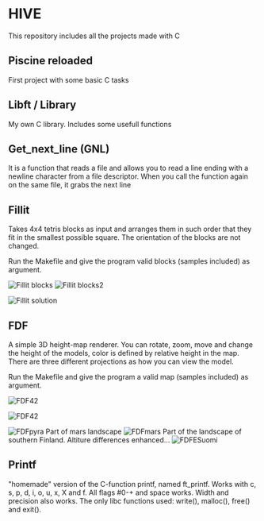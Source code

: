 # HIVE
This repository includes all the projects made with C

## Piscine reloaded
First project with some basic C tasks

## Libft / Library
My own C library. Includes some usefull functions

## Get_next_line (GNL)
It is a function that reads a file and allows you to read a line ending with a newline character from a file descriptor. When you call the function again on the same file, it grabs the next line

## Fillit

Takes 4x4 tetris blocks as input and arranges them in such order that they fit in the smallest possible square.
The orientation of the blocks are not changed.

Run the Makefile and give the program valid blocks (samples included) as argument.

![Fillit blocks](https://lh3.googleusercontent.com/s3kaqftE3CuwR82NQRfQScm7a0JDVmBxiTCu5V-gNoKSuVnvnzvhE9EQk_OxfKarGtKQaDFZqyzGi3rZ56RMAVlCt5k7EAVFmc8k5CV-UhmrwDs0EPABx5OTPEFPYT-XpVgtPr6dkCYT5ucNBc_XsQ_SqW02hCBcR8IsU7F282TF_5f3KZbGcdC89dZon1fOkkdPgb1zp7If5w-aLQxmaISu86BQQtU9lRcevdRquhD91abzeSGvkka-Ap-sdxsVpO1K7TqAQXwG-i638LtXUbA3G7CwfjvTZHD_nl0nE4oLhrmW9ZQm-IdIJLM0g_OUxnTyfmBjV2EjFFleoA13dtkHfGC3yOrNicJsXXwJQm04qCggyVlwTuZ4JiglDNJohifPc__3Uaa7T7Dfcy1lhl9QTSvpnUNZFmndmUGY0WjOCxb6uyu02IIin4Uu2X0OL5l_k-4jrQiLR9j68J4W8TH_H_i076L_RT_QU-zUXIqoVQZ_hUcqw1vfzF4DGYWC72v4OSBkeZrTltPbEdClHTxaL7VPAhuqbaNjqABv3-qF6ebivNVmpPteX4JVAEFGEhUFfxget47mfje2DkYmzGIoEKD8dEg5_SaTdd7v_1JlKnc4YZ2k1hefzY0BswJt7Z8zvXTJ_A1LZLvXfe6Ar_DrVIOt1IzIX5ghABVvliq9I-x4wth_aGg6xJFpTQ=w257-h948-no?authuser=0)
![Fillit blocks2](https://lh3.googleusercontent.com/-OMgllCqWEJkU_GGzwAjrHkslLXiNG6ULZDnRm16HkkxG8CGAj_YZrT-NWy1i18VcKhXFXISktM2Be6t5Z6sB9glrwEAgeCjgVQ1NkkvABqdrHTwedShy72wRdcUUwpwi7Ky61wdVpvUwAiEiDgPezSzqHLKZK7CfUBXwC_txNPIIyQBrijg34t-jyc9BBrrrEnm_lPc_HpgfQvC1IGOk3WOU_E05CDDOnPU0z1pLb79UcwIQSgrba975z08NBMTf7ZwZ_LEjzfEebbKIGJPWv04wdz_zsEsY0WQNYIZrT1SmtBQ_kqQTjQ6qN43N38v3hIxyF5OhD7bj6QAMzzADBPLW2vhZySlVrGgBPkIuRdtdtuFohvYcEECtkpD0FxwJhAFjbswaHDZyISmv1msFx53q8gIZPOZ2_aWd39tl2R6NYdGeRqpY17gByLNlQAiLqru6b1GYtqGZJDgHUrDG6BDb7-Y6rkBvb3ppzn26zNTiPETpFpafzl1X_GMykjQ4gq8mulB6mrzxobHiTWoE3zo8cmzDGABSDyFDFJeTiCMq9CfCj7uhjWKcpkHmFf12vThyghMsghubveOqyMMYZLoLlLIHpZ05NUmvmp863u6NxKY3IkicFEFAT7m55atzkQePM5j3QRFkGCctB4jXiRr_XQ_YidVpoLTMGuJuNhrKXi0v2V97eHCKD3ARw=w173-h948-no?authuser=0)

![Fillit solution](https://lh3.googleusercontent.com/C1NLpRgm5QGAOgQegQ3nvopYSZCjjXXeWho2Y0hjF7BxU5bV-zL-PqRSEASVA4-da8fgjSzFqW4E7Qdv-RWXH2P_vz5M0BOGimAsS3JybU8qx5cFDopOA0pZf0HVwtQJtHxf2NcehD9MqGFcFBx82AWGHy-9eTFSrifFdN43Vzi50SUrSxjHMRVuXvLzNyaFbyv8yi1rNdDOq_nRJUmLyGfqGeWQ7XWuyuopuLC2-UYmmYrMG4afod12iNTsHUS00HkJWBkcH5V-S5QFZh_Wm-zHfdDICYbxY7Qh0wk7UQ07q_f1t5rPI8_9EVQohEBq6QS4v4tOcsTOUcuurk00BopbDhamEJ4wLsDMrXfoZOJ2uptIrAQUnjfadKYUsyt3jUGIAjPf-YbbM0elH4wYhl6VGN0cA5lcn0YkDljDxMZewN0pDGBXWp_9epTIzezwD-Yz9ElRnUUEHWNkkiVuQveEP2WZj4rbHrX7IUQKhNZw4hVqEzgsO57KP06zQ5Nc3nn23Yi1YQWmWWiu90JHTMbu9lEK3_2f9r965w0_Gn9mszGpYrDsnj-_xGaI4Z16LyCw2WtI1Tw_idnmLYRQxzJKd_F5C3DOWOpEiJ6R41lnv2opriQiqgyzcCN9tSBS8s7gwY7-bPAc2PLhjyYsgIA0dVl-MVeEDhQ_uZYNTo9PiHzCDsYhQE89gujCJQ=w527-h322-no?authuser=0)

## FDF

A simple 3D height-map renderer. You can rotate, zoom, move and change the height of the models, color is defined by relative height in the map. There are three different projections as how you can view the model.

Run the Makefile and give the program a valid map (samples included) as argument.

![FDF42](https://lh3.googleusercontent.com/nNO8zE06Q9YuHN_IwBIzrO8xrfTL9D7Wqv5ZhZTvBZCi9pdC1vMr_Ls7D0KeGjmJsAgwzhb0Wt-cNE-KX_JXXoS9KDKO_yR__aaJLYo5hZY2geKzJPgM9Yzi9Dt52LbdXE-WTVOtrkjvWUnE8UzpUvh2zgn3QG_6ZJuYBJ39PF1DIv6uYvgLouzJQGJyhGN2yWYlLxUdlCkPD1rXetTTSr4t_08mVphPTO-f0dtVmdsSWlOT7kQXXPjczzEEUWqJ1f_ExR16RRVgvszYIpwMZZy4WoxxvvFg4ptEVIu5pFBLoXz47ikH9By5RK9z-xx91EhkUfMYXvOODeBzDZl5kuRIhRXxfmnVaBLsbF90950Lu61paBZJPS795hCO4SNEcRBoQttUjJjdMTayW2H5p4Y2jopc-63sU5GWebqZjyELpK7C4vEnKyiF1Fl5kaz_rRG9YhTVyyop6X5Kwap64LLXjZTYTnBttWJvoCz2eDABnSwwHcHr0FbAuiw_As2wXXO-fzpU_RB3DNq_uF_lk5FiidG7XMaHhW2k-Mn7vUwK-nHwL-xFed-pRli_ImfZCRu68ZYtWGDFumJ3XqkhJWZdOHqRWEX5ny-r6S8RwCO9x7zalYvKHYhhlo2kzyPX3zKK6HH-ufyJUcNg7lLYMas56VnRwQoaWBmmjT6lbfYAgNgO1RfsgkzxknYPpA=w1186-h708-no?authuser=0)

![FDF42](https://lh3.googleusercontent.com/_q0xWXtzkz5QLCNldLj2XZkxglCHh6_Sz98DbcNBDSN8fV_lbDZ3ZPI5gz5tuvUykKEYN7fR15Ea78MSOr3pzGuePyx-WgWpSrqQZffxApmwB9eEsMEonj7mg5kCUO9MIPNds73o_DdK0YVJgCjtVxok9XnBKcnFtoQJzkWli5J5k_66dcXjrrvWfAm3estIuiz--Esh3TreRVM2h3Pqbn6Syf66C5trvT_wrQD5XFI2RtSm14t9sKP2w1PXG_sBix-kI3L7snQSc6m5n_Kl8GUjCIUoF64Br0jgNYRD8wKIzpidCKOsJQolaOorJwejO7byzdMsmDUxEOdP-h8Cy48MO4klL1BFOT8W9Gyt4iMVpzzWzPxEjQKK83VQxzHJDtkc1oOJsdgOznlUPKnWYVjZlinZ9sO9AfGBH1govdSPh6Ze_Xldh4Ox6Pl6lZgT8jL-Xx3aEdJrzXbb-wIRbehPibZ9-wRtoILe3Bu360Mydo3vZ3X9ZS35QzL_Ev-t1IDTZgD5OibT_Bn9RVGFhqxDyHXs2CK5yvLTNVVU2ezxAGKdXJvF9bRnUlD9VezWRMCU4jXarYnfJ4ddAUSRw6MwL5GWT0lSND4xL-j5oC6HqnbqCCipj5Qtkl_BIGL0FzVgRmugM0BIW1eqlqgr-eMTiHw1pHl0bVyWHvLnXlGLWV8TCbsJ6udXrRduvA=w1186-h857-no?authuser=0)

![FDFpyra](https://lh3.googleusercontent.com/R4Etaibf_inFsgdu2bFiyboTAoPseiXRHNDM3bIt9kgWxOdubXJQ0DdUEn3aoYJNTjoJnl5khbgzpR8OZgm5ca_AEgK-3gt-VkXS-TLH9uDBiShAciF6LXdcVHWH1pz4kr-hCeLrO36ktVq1iiLLxFJun1Yk96H-p27htT6EGwpXGyme-mkhxMCWQH1kRuM9PvcsBAbCi_5UA6_dgp7Og_uQyC1ZFBrXKglbxMNSdI678wO4j586JK7KciAVf8_YcG1OaZMeZ6BPksMID6zOebD2NO7iwuinNehgRGnVMePqhO7id-b75Pz9ZBauwPHAvklH5sHHiko1okLy-VDkBAdEQC1jyjcg7D-98gsKIUbEH7JOUo15nBYs8p1fmghv6qN4okauJQdmLNCT_sTERyH2dhEfOvewEt4_S1AOVZxEzdOZdIGhrSz97SFHR4CvB2R8vwRs6ManNpk3r6eEL_NcUkZ7K5SFr-WmuVVPA79cGbY3BErg49hIeDm8lYSWuRIlnSdaQ2nQH8GEKz_aROj0fYj5USHVVvEuygfmNB23e0zcpVYqg3ndXdfdGrO341jryOt91jGVdAkuUwShMj28P4UEWF-YwdUd4cAJNoJxea1LYvTFj6hK_NaGWyX-HsQ2BBev8Q0npQdqB70-2YtUw4eEfHRNe6vqvWGxrSAvLDkXAdzYnAZGqDrmJA=w593-h337-no?authuser=0)
Part of mars landscape
![FDFmars](https://lh3.googleusercontent.com/L3CtqnnERgffFdAxay5AThbB-ZRwLM1vgwvFGv2yFer2tVPy2bldUqwMoyyOP8yx_mDTjRc2Fjdr3PxTeQ-5W6aSbwwAvTN-smgpkvWMbSHSzhkbjqAULo4aCvN5OM1JtQ86N3fj1GjUMOXqtWReMC1GVWtOM3dS0AaTWJ-3dCiA3AUl1P1DW_GH0G35ewdUS4fqnk0pbP9fBMYAJVuywjeVofRhkUG3946dm3NLIZ1U-xPoASrW1N0Lp71HLcj_iDEIRs7UtiDTcL3iFeU-WkeOXGgAZ73nwPJC_AkFicG1pdZwOKr4H8S6f1KLD27t_oM2eRhK4fRP1vIgbhqlhBn09woJM542b8ubPw1sE8DUFP8y7gR-dwXDX-u8xbhexDgQ5fo7J4SvMMGsBgjhVrYjucKypPlLit11zo1oyJG85LHK_abyVdUB0ONtPQkb_sKmzTDzEKCTdw8YIOSJtQ1VIAFFXDuivdAlz_PjXul6-ccet-ktP3WuLbt64sVjLjW5SdN0icU5oUSA48TPjmP4YZ8cWJEpVkARf44z43wZRIW-2wWZeZUtpUpNJ0LGFipOAz2MGzC2kyKfWLpCMBvofXD45GfL_Qp7m9Xp8e-2e2jLTXbd4F4MtJ25y8QdocMv3l5hrx6WkNBFU_hyjifn3oXahadXWlZNQuN4F-LjsbdSaNoCCcJ-9m9FSA=w1186-h528-no?authuser=0)
Part of the landscape of southern Finland. Altiture differences enhanced...
![FDFESuomi](https://lh3.googleusercontent.com/_MtSZEsUnKe8EcnUDn-3TV3iEXsOv2AyF7QdTh_5ddoIpyJUl-MjilkJC_9ax3G2nG-kxIIFRhDs4lskZbt2XQ0-HOEhKTZNXWeHoLIb_TzleIymnjOpq7pRv_yWd-FkaBFqyUTOXRGviVgb3ED_SYbFyJaJrgwQyAp2GEED1OBKZkayPFtR2F0J0wYiNh35YSaOe8kJVxQXpNSQUeSkIYvbyPhZhZwyFq3QYjTPJ_15yF1xFgDm7LZwaYFZb2LJuEU0a-5MzD5K-YzTFqNMb_21W-6ghv1LTRoxy4sc643akVCd2-_CeCkUSAR9CPbp8JogwAZDjF97LYv3rlSyWyQD54Ejd8pLOqLYblV8Xh1r1UN9wzphRasWs1qqrqxemcydRNZc8jlCyqcCkUNvLrUeSFMR1jipUo842MnS88RaFVOAGk7qYV2_NOMOnySjk9LfbGsQPrjJYxc-98yltwW_z1Gxg0KFbOxmVlgmnDJyelsEuEn9CQf0ZIsOk2sU-PWjdXm57NdAa9sVC_UchVbo9useWUT8lgZe_YFXcTU3QgcnHTme-acY3Uu2VEOU_-AsXdRolFB7mn4G4Fq3JNsSSfSuiE1XUF4T1NGYVhO6-oGo_U49RFy25IeHvkCvgDrf3ectT5f9er4l6YNs9dpS-GJ6q-YQdiGDE5QYxstwaMSTRDvYM6AbtAzLGw=w1186-h630-no?authuser=0)

## Printf

"homemade" version of the C-function printf, named ft_printf. Works with c, s, p, d, i, o, u, x, X and f. All flags #0-+ and space works. Width and precision also works. The only libc functions used: write(), malloc(), free() and exit().
